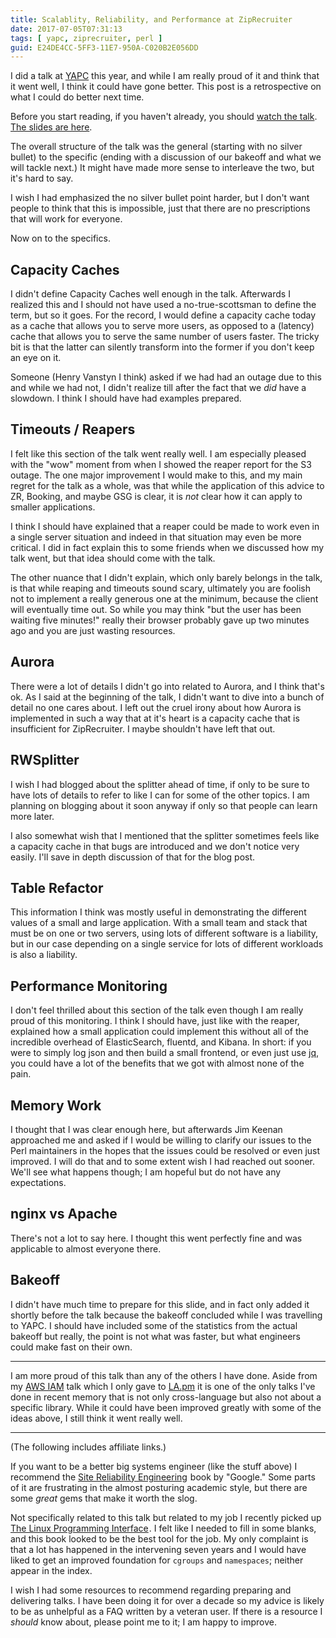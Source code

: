 ```yaml
---
title: Scalablity, Reliability, and Performance at ZipRecruiter
date: 2017-07-05T07:31:13
tags: [ yapc, ziprecruiter, perl ]
guid: E24DE4CC-5FF3-11E7-950A-C020B2E056DD
---
```

I did a talk at [YAPC][yapc] this year, and while I am really proud of it and
think that it went well, I think it could have gone better.  This post is a
retrospective on what I could do better next time.

<!--more-->

Before you start reading, if you haven't already, you should [watch the
talk][talk].  [The slides are here][slides].

The overall structure of the talk was the general (starting with no silver
bullet) to the specific (ending with a discussion of our bakeoff and what we
will tackle next.)  It might have made more sense to interleave the two, but
it's hard to say.

I wish I had emphasized the no silver bullet point harder, but I don't want
people to think that this is impossible, just that there are no prescriptions
that will work for everyone.

Now on to the specifics.

## Capacity Caches

I didn't define Capacity Caches well enough in the talk.  Afterwards I realized
this and I should not have used a no-true-scottsman to define the term, but so
it goes.  For the record, I would define a capacity cache today as a cache that
allows you to serve more users, as opposed to a (latency) cache that allows you
to serve the same number of users faster.  The tricky bit is that the latter can
silently transform into the former if you don't keep an eye on it.

Someone (Henry Vanstyn I think) asked if we had had an outage due to this and
while we had not, I didn't realize till after the fact that we *did* have a
slowdown.  I think I should have had examples prepared.

## Timeouts / Reapers

I felt like this section of the talk went really well.  I am especially pleased
with the "wow" moment from when I showed the reaper report for the S3 outage.
The one major improvement I would make to this, and my main regret for the talk
as a whole, was that while the application of this advice to ZR, Booking, and
maybe GSG is clear, it is *not* clear how it can apply to smaller applications.

I think I should have explained that a reaper could be made to work even in a
single server situation and indeed in that situation may even be more critical.
I did in fact explain this to some friends when we discussed how my talk went,
but that idea should come with the talk.

The other nuance that I didn't explain, which only barely belongs in the talk,
is that while reaping and timeouts sound scary, ultimately you are foolish not
to implement a really generous one at the minimum, because the client will
eventually time out.  So while you may think "but the user has been waiting five
minutes!" really their browser probably gave up two minutes ago and you are just
wasting resources.

## Aurora

There were a lot of details I didn't go into related to Aurora, and I think
that's ok.  As I said at the beginning of the talk, I didn't want to dive into a
bunch of detail no one cares about.  I left out the cruel irony about how Aurora
is implemented in such a way that at it's heart is a capacity cache that is
insufficient for ZipRecruiter.  I maybe shouldn't have left that out.

## RWSplitter

I wish I had blogged about the splitter ahead of time, if only to be sure to
have lots of details to refer to like I can for some of the other topics.  I am
planning on blogging about it soon anyway if only so that people can learn more
later.

I also somewhat wish that I mentioned that the splitter sometimes feels like a
capacity cache in that bugs are introduced and we don't notice very easily.
I'll save in depth discussion of that for the blog post.

## Table Refactor

This information I think was mostly useful in demonstrating the different values
of a small and large application.  With a small team and stack that must be on
one or two servers, using lots of different software is a liability, but in our
case depending on a single service for lots of different workloads is also a
liability.

## Performance Monitoring

I don't feel thrilled about this section of the talk even though I am really
proud of this monitoring.  I think I should have, just like with the reaper,
explained how a small application could implement this without all of the
incredible overhead of ElasticSearch, fluentd, and Kibana.  In short: if you
were to simply log json and then build a small frontend, or even just use
[jq][jq], you could have a lot of the benefits that we got with almost none of
the pain.

## Memory Work

I thought that I was clear enough here, but afterwards Jim Keenan approached me
and asked if I would be willing to clarify our issues to the Perl maintainers in
the hopes that the issues could be resolved or even just improved.  I will do
that and to some extent wish I had reached out sooner.  We'll see what happens
though; I am hopeful but do not have any expectations.

## nginx vs Apache

There's not a lot to say here.  I thought this went perfectly fine and was
applicable to almost everyone there.

## Bakeoff

I didn't have much time to prepare for this slide, and in fact only added it
shortly before the talk because the bakeoff concluded while I was travelling to
YAPC.  I should have included some of the statistics from the actual bakeoff but
really, the point is not what was faster, but what engineers could make fast on
their own.

---

I am more proud of this talk than any of the others I have done.  Aside from my
[AWS IAM][iam] talk which I only gave to [LA.pm][lapm] it is one of the only
talks I've done in recent memory that is not only cross-language but also not
about a specific library.  While it could have been improved greatly with some
of the ideas above, I still think it went really well.

---

(The following includes affiliate links.)

If you want to be a better big systems engineer (like the stuff above) I
recommend the <a target="_blank"
href="https://www.amazon.com/gp/product/149192912X/ref=as_li_tl?ie=UTF8&camp=1789&creative=9325&creativeASIN=149192912X&linkCode=as2&tag=afoolishmanif-20&linkId=4b86e6727c75c8f819664e07f5fdf970">Site
Reliability Engineering</a><img
src="//ir-na.amazon-adsystem.com/e/ir?t=afoolishmanif-20&l=am2&o=1&a=149192912X"
width="1" height="1" border="0" alt="" style="border:none !important; margin:0px
!important;" /> book by "Google."  Some parts of it are frustrating in the
almost posturing academic style, but there are some *great* gems that make it
worth the slog.

Not specifically related to this talk but related to my job I recently picked up
<a target="_blank" href="https://www.amazon.com/gp/product/1593272200/ref=as_li_tl?ie=UTF8&camp=1789&creative=9325&creativeASIN=1593272200&linkCode=as2&tag=afoolishmanif-20&linkId=efa24a0d6cd5c7b06e9f62b129b1da79">The Linux Programming Interface</a><img src="//ir-na.amazon-adsystem.com/e/ir?t=afoolishmanif-20&l=am2&o=1&a=1593272200" width="1" height="1" border="0" alt="" style="border:none !important; margin:0px !important;" />.
I felt like I needed to fill in some blanks, and this book looked to be the best
tool for the job.  My only complaint is that a lot has happened in the
intervening seven years and I would have liked to get an improved foundation for
`cgroups` and `namespaces`; neither appear in the index.

I wish I had some resources to recommend regarding preparing and delivering
talks.  I have been doing it for over a decade so my advice is likely to be as
unhelpful as a FAQ written by a veteran user.  If there is a resource I *should*
know about, please point me to it; I am happy to improve.

[yapc]: http://www.perlconference.us/tpc-2017-dc/
[talk]: https://www.youtube.com/watch?v=WHKQ2JfTaIM
[slides]: https://frioux.github.io/srp-at-zip/
[jq]: https://stedolan.github.io/jq/
[iam]: /posts/aws-iam-at-ziprecruiter/
[lapm]: http://losangeles.pm.org/

